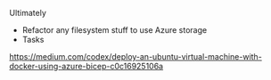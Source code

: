 Ultimately

-   Refactor any filesystem stuff to use Azure storage
-   Tasks

https://medium.com/codex/deploy-an-ubuntu-virtual-machine-with-docker-using-azure-bicep-c0c16925106a
